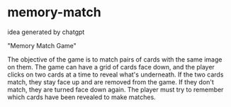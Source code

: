 # memory-match
idea generated by chatgpt

"Memory Match Game"

The objective of the game is to match pairs of cards with the same image on them. The game can have a grid of cards face down, and the player clicks on two cards at a time to reveal what's underneath. If the two cards match, they stay face up and are removed from the game. If they don't match, they are turned face down again. The player must try to remember which cards have been revealed to make matches.
